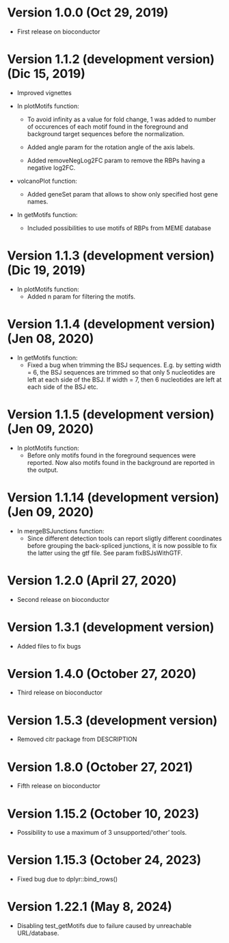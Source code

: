 # Version 1.0.0 (Oct 29, 2019)

-   First release on bioconductor

# Version 1.1.2 (development version) (Dic 15, 2019)

-   Improved vignettes

-   In plotMotifs function:

    -   To avoid infinity as a value for fold change, 1 was added to
        number of occurences of each motif found in the foreground and
        background target sequences before the normalization.

    -   Added angle param for the rotation angle of the axis labels.

    -   Added removeNegLog2FC param to remove the RBPs having a negative
        log2FC.

-   volcanoPlot function:

    -   Added geneSet param that allows to show only specified host gene
        names.

-   In getMotifs function:

    -   Included possibilities to use motifs of RBPs from MEME database

# Version 1.1.3 (development version) (Dic 19, 2019)

-   In plotMotifs function:
    -   Added n param for filtering the motifs.

# Version 1.1.4 (development version) (Jen 08, 2020)

-   In getMotifs function:
    -   Fixed a bug when trimming the BSJ sequences. E.g. by setting
        width = 6, the BSJ sequences are trimmed so that only 5
        nucleotides are left at each side of the BSJ. If width = 7, then
        6 nucleotides are left at each side of the BSJ etc.

# Version 1.1.5 (development version) (Jen 09, 2020)

-   In plotMotifs function:
    -   Before only motifs found in the foreground sequences were
        reported. Now also motifs found in the background are reported
        in the output.

# Version 1.1.14 (development version) (Jen 09, 2020)

-   In mergeBSJunctions function:
    -   Since different detection tools can report sligtly different
        coordinates before grouping the back-spliced junctions, it is
        now possible to fix the latter using the gtf file. See param
        fixBSJsWithGTF.

# Version 1.2.0 (April 27, 2020)

-   Second release on bioconductor

# Version 1.3.1 (development version)

-   Added files to fix bugs

# Version 1.4.0 (October 27, 2020)

-   Third release on bioconductor

# Version 1.5.3 (development version)

-   Removed citr package from DESCRIPTION

# Version 1.8.0 (October 27, 2021)

-   Fifth release on bioconductor

# Version 1.15.2 (October 10, 2023)

-   Possibility to use a maximum of 3 unsupported/‘other’ tools.

# Version 1.15.3 (October 24, 2023)

-   Fixed bug due to dplyr::bind\_rows()

# Version 1.22.1 (May 8, 2024)

-   Disabling  test_getMotifs due to failure caused by unreachable URL/database. 

